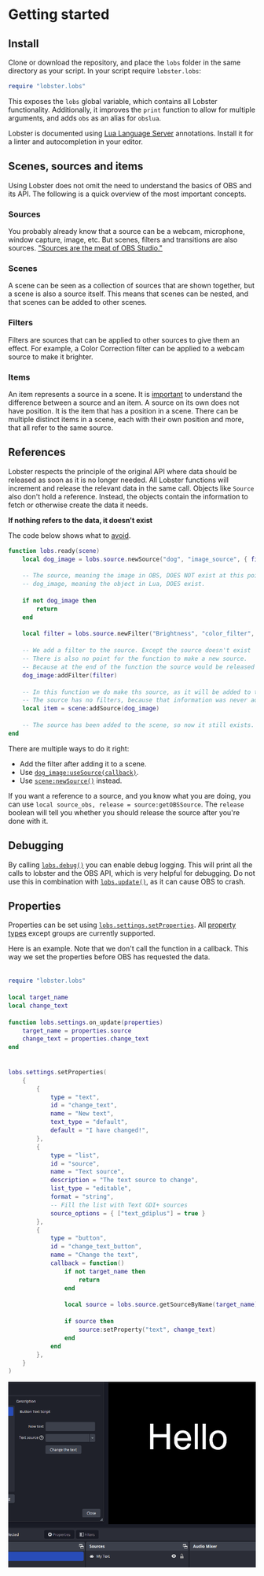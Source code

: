 # Getting started

## Install

Clone or download the repository, and place the `lobs` folder in the same directory as your script. In your script require `lobster.lobs`:

```lua
require "lobster.lobs"
```

This exposes the `lobs` global variable, which contains all Lobster functionality. Additionally, it improves the `print` function to allow for multiple arguments, and adds `obs` as an alias for `obslua`.

Lobster is documented using [Lua Language Server](https://github.com/LuaLS/lua-language-server/) annotations. Install it for a linter and autocompletion in your editor.

## Scenes, sources and items

Using Lobster does not omit the need to understand the basics of OBS and its API. The following is a quick overview of the most important concepts.

### Sources

You probably already know that a source can be a webcam, microphone, window capture, image, etc. But scenes, filters and transitions are also sources. ["Sources are the meat of OBS Studio."](https://obsproject.com/kb/sources-guide)

### Scenes

A scene can be seen as a collection of sources that are shown together, but a scene is also a source itself. This means that scenes can be nested, and that scenes can be added to other scenes.

### Filters

Filters are sources that can be applied to other sources to give them an effect. For example, a Color Correction filter can be applied to a webcam source to make it brighter.

### Items

An item represents a source in a scene. It is <u>important</u> to understand the difference between a source and an item. A source on its own does not have position. It is the item that has a position in a scene. There can be multiple distinct items in a scene, each with their own position and more, that all refer to the same source.

## References

Lobster respects the principle of the original API where data should be released as soon as it is no longer needed. All Lobster functions will increment and release the relevant data in the same call. Objects like `Source` also don't hold a reference. Instead, the objects contain the information to fetch or otherwise create the data it needs.

**If nothing refers to the data, it doesn't exist**

The code below shows what to <u>avoid</u>.

```lua
function lobs.ready(scene)
    local dog_image = lobs.source.newSource("dog", "image_source", { file = "D:/images/dog.png" })

    -- The source, meaning the image in OBS, DOES NOT exist at this point.
    -- dog_image, meaning the object in Lua, DOES exist.

    if not dog_image then
        return
    end

    local filter = lobs.source.newFilter("Brightness", "color_filter", {brightness = 0.5})

    -- We add a filter to the source. Except the source doesn't exist
    -- There is also no point for the function to make a new source.
    -- Because at the end of the function the source would be released and thus destroyed.
    dog_image:addFilter(filter)

    -- In this function we do make ths source, as it will be added to the scene.
    -- The source has no filters, because that information was never added.
    local item = scene:addSource(dog_image)

    -- The source has been added to the scene, so now it still exists.
end
```

There are multiple ways to do it right:

* Add the filter after adding it to a scene.
* Use [`dog_image:useSource(callback)`](objects/Source.md#usesource).
* Use [`scene:newSource()`](objects/Scene.md#newSource) instead.

If you want a reference to a source, and you know what you are doing, you can use `local source_obs, release = source:getOBSSource`. The `release` boolean will tell you whether you should release the source after you're done with it.

## Debugging

By calling [`lobs.debug()`](api.md#lobsdebug) you can enable debug logging. This will print all the calls to lobster and the OBS API, which is very helpful for debugging. Do not use this in combination with [`lobs.update()`](api.md#lobsupdate), as it can cause OBS to crash.


## Properties

Properties can be set using [`lobs.settings.setProperties`](modules/settings.md#setproperties). All [property types](types/Property.md) except groups are currently supported.

Here is an example. Note that we don't call the function in a callback. This way we set the properties before OBS has requested the data.

```lua

require "lobster.lobs"

local target_name
local change_text

function lobs.settings.on_update(properties)
    target_name = properties.source
    change_text = properties.change_text
end


lobs.settings.setProperties(
    {
        {
            type = "text",
            id = "change_text",
            name = "New text",
            text_type = "default",
            default = "I have changed!",
        },
        {
            type = "list",
            id = "source",
            name = "Text source",
            description = "The text source to change",
            list_type = "editable",
            format = "string",
            -- Fill the list with Text GDI+ sources
            source_options = { ["text_gdiplus"] = true }
        },
        {
            type = "button",
            id = "change_text_button",
            name = "Change the text",
            callback = function()
                if not target_name then
                    return
                end

                local source = lobs.source.getSourceByName(target_name)

                if source then
                    source:setProperty("text", change_text)
                end
            end
        },
    }
)
```

![](../images/change_text.gif)